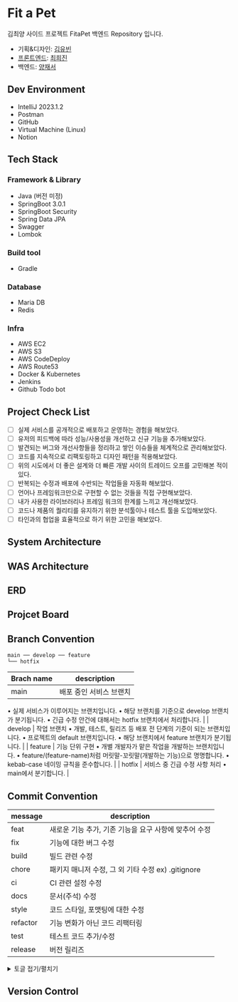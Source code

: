 # Fit a Pet
김최양 사이드 프로젝트 FitaPet 백엔드 Repository 입니다.

- 기획&디자인: [김유빈](https://github.com/youvebeen09)
- [프론트엔드](https://github.com/heejinnn/fit-a-pet-frontend): [최희진](https://github.com/heejinnn)
- 백엔드: [양재서](https://github.com/psychology50)

## Dev Environment
- IntelliJ 2023.1.2
- Postman
- GitHub
- Virtual Machine (Linux)
- Notion

## Tech Stack
### Framework & Library
- Java (버전 미정)
- SpringBoot 3.0.1
- SpringBoot Security
- Spring Data JPA
- Swagger
- Lombok

### Build tool
- Gradle

### Database
- Maria DB
- Redis

### Infra
- AWS EC2
- AWS S3
- AWS CodeDeploy
- AWS Route53
- Docker & Kubernetes
- Jenkins
- Github Todo bot

## Project Check List
- [ ]  실제 서비스를 공개적으로 배포하고 운영하는 경험을 해보았다.
- [ ]  유저의 피드백에 따라 성능/사용성을 개선하고 신규 기능을 추가해보았다.
- [ ]  발견되는 버그와 개선사항들을 정리하고 쌓인 이슈들을 체계적으로 관리해보았다.
- [ ]  코드를 지속적으로 리팩토링하고 디자인 패턴을 적용해보았다.
- [ ]  위의 시도에서 더 좋은 설계와 더 빠른 개발 사이의 트레이드 오프를 고민해본 적이 있다.
- [ ]  반복되는 수정과 배포에 수반되는 작업들을 자동화 해보았다.
- [ ]  언어나 프레임워크만으로 구현할 수 없는 것들을 직접 구현해보았다.
- [ ]  내가 사용한 라이브러리나 프레임 워크의 한계를 느끼고 개선해보았다.
- [ ]  코드나 제품의 퀄리티를 유지하기 위한 분석툴이나 테스트 툴을 도입해보았다.
- [ ]  타인과의 협업을 효율적으로 하기 위한 고민을 해보았다.

## System Architecture


## WAS Architecture


## ERD


## Projcet Board


## Branch Convention

```
main ── develop ── feature
└── hotfix
```

| Brach name | description |
| --- | --- |
| main | 배포 중인 서비스 브랜치
• 실제 서비스가 이루어지는 브랜치입니다.
• 해당 브랜치를 기준으로 develop 브랜치가 분기됩니다.
• 긴급 수정 안건에 대해서는 hotfix 브랜치에서 처리합니다. |
| develop | 작업 브랜치
• 개발, 테스트, 릴리즈 등 배포 전 단계의 기준이 되는 브랜치입니다.
• 프로젝트의 default 브랜치입니다.
• 해당 브랜치에서 feature 브랜치가 분기됩니다. |
| feature | 기능 단위 구현
• 개별 개발자가 맡은 작업을 개발하는 브랜치입니다.
• feature/(feature-name)처럼 머릿말-꼬릿말(개발하는 기능)으로 명명합니다.
• kebab-case 네이밍 규칙을 준수합니다. |
| hotfix | 서비스 중 긴급 수정 사항 처리
• main에서 분기합니다. |

## Commit Convention

| message | description |
| --- | --- |
| feat | 새로운 기능 추가, 기존 기능을 요구 사항에 맞추어 수정 |
| fix | 기능에 대한 버그 수정 |
| build | 빌드 관련 수정 |
| chore | 패키지 매니저 수정, 그 외 기타 수정 ex) .gitignore |
| ci | CI 관련 설정 수정 |
| docs | 문서(주석) 수정 |
| style | 코드 스타일, 포맷팅에 대한 수정 |
| refactor | 기능 변화가 아닌 코드 리팩터링 |
| test | 테스트 코드 추가/수정 |
| release | 버전 릴리즈 |

<details>
<summary>토글 접기/펼치기</summary>
<div markdown="1">
    - [ ]  `**feat : 회원가입 API 구현**`과 같이 `**머릿말: 내용**` 형식으로 작성합니다.
    - [ ]  refactoring의 경우 기능 변화 없이 구조 개선을 하는 경우 사용합니다.
    - [ ]  여러 작업을 동시 실행한 경우 한 줄에 한 내용씩 입력합니다. 순서는 메인이 된 작업을 우선으로 둡니다.
        
        ```
        - ❌ 잘못된 예시_1
        feat: 버튼 컴포넌트 구현, API 중복 요청 현상 해결
        
        - ❌ 잘못된 예시_2
        feat: 버튼 컴포넌트 구현 || fix: API 중복 요청 현상 해결
        
        - ⭕ 올바른 예시
        feat: 버튼 컴포넌트 구현
        fix: API 중복 요청 현상 해결
        ```
</div>
</details>

## Version Control
    


